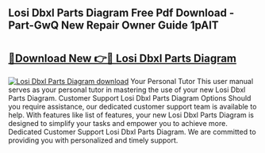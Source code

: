 ## Losi Dbxl Parts Diagram Free Pdf Download - Part-GwQ New Repair Owner Guide 1pAIT

# <h2><a href="http://dfuigh.blite.top/?on=Losi+Dbxl+Parts+Diagram">🔗Download New 👉🔴 Losi Dbxl Parts Diagram</a></h2>

[![Losi Dbxl Parts Diagram download](https://i.imgur.com/lujVjoI.png)](http://dfuigh.blite.top/?on=Losi+Dbxl+Parts+Diagram)
Your Personal Tutor This user manual serves as your personal tutor in mastering the use of your new Losi Dbxl Parts Diagram. Customer Support Losi Dbxl Parts Diagram Options Should you require assistance, our dedicated customer support team is available to help. With features like list of features, your new Losi Dbxl Parts Diagram is designed to simplify your tasks and empower you to achieve more. Dedicated Customer Support Losi Dbxl Parts Diagram. We are committed to providing you with personalized and timely support.
